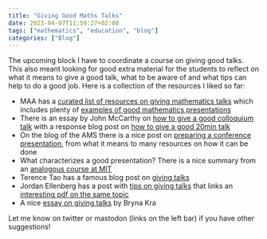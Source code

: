 ```yaml
---
title: "Giving Good Maths Talks"
date: 2023-04-07T11:59:27+02:00
tags: ["mathematics", "education", "blog"]
categories: ["Blog"]
---
```


The upcoming block I have to coordinate a course on giving good talks.
This also meant looking for good extra material for the students to reflect on what it means to give a good talk, what to be aware of and what tips can help to do a good job.
Here is a collection of the resources I liked so far:

- MAA has a [curated list of resources on giving mathematics talks](https://mathcomm.org/teaching-presentations/handouts-other-presentation-resources-for-students/) which includes plenty of [examples of good mathematics presentations](https://mathcomm.org/teaching-presentations/examples-of-good-math-presentations/)
- There is an essay by John McCarthy on [how to give a good colloquium talk](http://www.ams.org/profession/leaders/workshops/gcoll.pdf) with a response blog post on [how to give a good 20min talk](https://blog.richmond.edu/wross/2008/03/26/how-to-give-a-good-20-minute-math-talk/)
- On the blog of the AMS there is a nice post on [preparing a conference presentation](https://blogs.ams.org/mathmentoringnetwork/2014/08/04/math-talk-preparing-your-conference-presentation/), from what it means to many resources on how it can be done
- What characterizes a good presentation? There is a nice summary from an [analogous course at MIT](https://ocw.mit.edu/courses/18-821-project-laboratory-in-mathematics-spring-2013/resources/mit18_821s13_presentnotes/)
- Terence Tao has a famous blog post on [giving talks](https://terrytao.wordpress.com/career-advice/talks-are-not-the-same-as-papers/)
- Jordan Ellenberg has a post with [tips on giving talks](https://quomodocumque.wordpress.com/2009/11/16/what-to-do-in-talks/) that links an [interesting pdf on the same topic](https://quomodocumque.files.wordpress.com/2010/09/talktipsheet.pdf)
- A nice [essay on giving talks](https://sites.math.northwestern.edu/~kra/papers/talks.pdf) by Bryna Kra

Let me know on twitter or mastodon (links on the left bar) if you have other suggestions!
